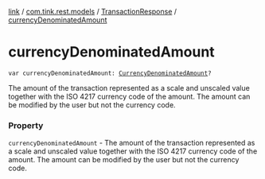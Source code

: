 [link](../../index.md) / [com.tink.rest.models](../index.md) / [TransactionResponse](index.md) / [currencyDenominatedAmount](./currency-denominated-amount.md)

# currencyDenominatedAmount

`var currencyDenominatedAmount: `[`CurrencyDenominatedAmount`](../-currency-denominated-amount/index.md)`?`

The amount of the transaction represented as a scale and unscaled value together with the ISO 4217 currency code of the amount. The amount can be modified by the user but not the currency code.

### Property

`currencyDenominatedAmount` - The amount of the transaction represented as a scale and unscaled value together with the ISO 4217 currency code of the amount. The amount can be modified by the user but not the currency code.
